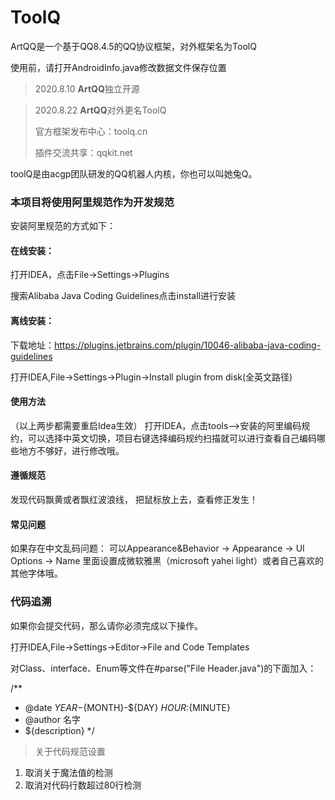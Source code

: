 # ToolQ

ArtQQ是一个基于QQ8.4.5的QQ协议框架，对外框架名为ToolQ

使用前，请打开AndroidInfo.java修改数据文件保存位置

> 2020.8.10
>**ArtQQ**独立开源

> 2020.8.22
> **ArtQQ**对外更名ToolQ
>
> 官方框架发布中心：toolq.cn
>
> 插件交流共享：qqkit.net

toolQ是由acgp团队研发的QQ机器人内核，你也可以叫她兔Q。

### 本项目将使用阿里规范作为开发规范
安装阿里规范的方式如下：
#### 在线安装：  


 打开IDEA，点击File->Settings->Plugins

 搜索Alibaba Java Coding Guidelines点击install进行安装


#### 离线安装：  


 下载地址：https://plugins.jetbrains.com/plugin/10046-alibaba-java-coding-guidelines

 打开IDEA,File->Settings->Plugin->Install plugin from disk(全英文路径)


#### 使用方法
（以上两步都需要重启Idea生效）
打开IDEA，点击tools-->安装的阿里编码规约，可以选择中英文切换，项目右键选择编码规约扫描就可以进行查看自己编码哪些地方不够好，进行修改哦。
#### 遵循规范
发现代码飘黄或者飘红波浪线， 把鼠标放上去，查看修正发生！
#### 常见问题
如果存在中文乱码问题：
可以Appearance&Behavior -> Appearance -> UI Options -> Name 里面设置成微软雅黑（microsoft yahei light）或者自己喜欢的其他字体哦。

### 代码追溯
如果你会提交代码，那么请你必须完成以下操作。  


 打开IDEA,File->Settings->Editor->File and Code Templates

 对Class、interface、Enum等文件在#parse("File Header.java")的下面加入：

/**
* @date ${YEAR}-${MONTH}-${DAY} ${HOUR}:${MINUTE}
* @author 名字
* ${description}
*/


> 关于代码规范设置

1. 取消关于魔法值的检测
2. 取消对代码行数超过80行检测